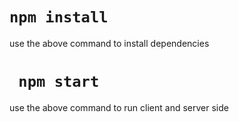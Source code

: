 # `npm install`
 use the above command to install dependencies
 # ` npm start`
 use the above command to run client and server side 